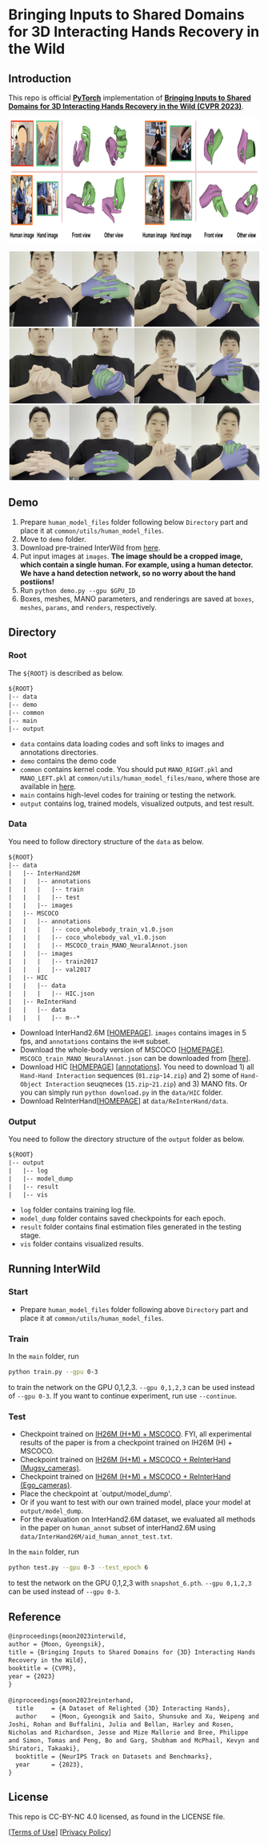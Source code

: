 # Bringing Inputs to Shared Domains for 3D Interacting Hands Recovery in the Wild

## Introduction
This repo is official **[PyTorch](https://pytorch.org)** implementation of **[Bringing Inputs to Shared Domains for 3D Interacting Hands Recovery in the Wild (CVPR 2023)](https://arxiv.org/abs/2303.13652)**. 

<p align="middle">
<img src="assets/teaser.png" width="1200" height="250">
</p>

<p align="middle">
<img src="assets/demo1.png" width="250" height="150"><img src="assets/demo2.png" width="250" height="150"><img src="assets/demo3.png" width="250" height="150"><img src="assets/demo4.png" width="250" height="150"><img src="assets/demo5.png" width="250" height="150"><img src="assets/demo6.png" width="250" height="150">
</p>

## Demo
1. Prepare `human_model_files` folder following below `Directory` part and place it at `common/utils/human_model_files`.
2. Move to `demo` folder.
3. Download pre-trained InterWild from [here](https://drive.google.com/file/d/1zZy3L6zrHJtWMUEJFonqDtRG9XGHabN1/view).
4. Put input images at `images`. **The image should be a cropped image, which contain a single human. For example, using a human detector. We have a hand detection network, so no worry about the hand postiions!**
5. Run `python demo.py --gpu $GPU_ID`
6. Boxes, meshes, MANO parameters, and renderings are saved at `boxes`, `meshes`, `params`, and `renders`, respectively.

## Directory

### Root
The `${ROOT}` is described as below.
```
${ROOT}
|-- data
|-- demo
|-- common
|-- main
|-- output
```
* `data` contains data loading codes and soft links to images and annotations directories.
* `demo` contains the demo code
* `common` contains kernel code. You should put `MANO_RIGHT.pkl` and `MANO_LEFT.pkl` at `common/utils/human_model_files/mano`, where those are available in [here](https://mano.is.tue.mpg.de/).
* `main` contains high-level codes for training or testing the network.
* `output` contains log, trained models, visualized outputs, and test result.

### Data
You need to follow directory structure of the `data` as below.
```
${ROOT}
|-- data
|   |-- InterHand26M
|   |   |-- annotations
|   |   |   |-- train
|   |   |   |-- test
|   |   |-- images
|   |-- MSCOCO
|   |   |-- annotations
|   |   |   |-- coco_wholebody_train_v1.0.json
|   |   |   |-- coco_wholebody_val_v1.0.json
|   |   |   |-- MSCOCO_train_MANO_NeuralAnnot.json
|   |   |-- images
|   |   |   |-- train2017
|   |   |   |-- val2017
|   |-- HIC
|   |   |-- data
|   |   |   |-- HIC.json
|   |-- ReInterHand
|   |   |-- data
|   |   |   |-- m--*
```
* Download InterHand2.6M [[HOMEPAGE](https://mks0601.github.io/InterHand2.6M/)]. `images` contains images in 5 fps, and `annotations` contains the `H+M` subset.
* Download the whole-body version of MSCOCO [[HOMEPAGE](https://github.com/jin-s13/COCO-WholeBody/)]. `MSCOCO_train_MANO_NeuralAnnot.json` can be downloaded from [[here](https://drive.google.com/file/d/1OuWlMor5f0TZLVSsojz5Mh6Ut93WkcJc/view)].
* Download HIC [[HOMEPAGE](https://files.is.tue.mpg.de/dtzionas/Hand-Object-Capture/)] [[annotations](https://drive.google.com/file/d/1oqquzJ7DY728M8zQoCYvvuZEBh8L8zkQ/view?usp=share_link)]. You need to download 1) all `Hand-Hand Interaction` sequences (`01.zip`-`14.zip`) and 2) some of `Hand-Object Interaction` seuqneces (`15.zip`-`21.zip`) and 3) MANO fits. Or you can simply run `python download.py` in the `data/HIC` folder.
* Download ReInterHand[[HOMEPAGE](https://mks0601.github.io/ReInterHand/)] at `data/ReInterHand/data`.

### Output
You need to follow the directory structure of the `output` folder as below.
```
${ROOT}
|-- output
|   |-- log
|   |-- model_dump
|   |-- result
|   |-- vis
```
* `log` folder contains training log file.
* `model_dump` folder contains saved checkpoints for each epoch.
* `result` folder contains final estimation files generated in the testing stage.
* `vis` folder contains visualized results.

## Running InterWild
### Start
* Prepare `human_model_files` folder following above `Directory` part and place it at `common/utils/human_model_files`.

### Train
In the `main` folder, run
```bash
python train.py --gpu 0-3
```
to train the network on the GPU 0,1,2,3. `--gpu 0,1,2,3` can be used instead of `--gpu 0-3`. If you want to continue experiment, run use `--continue`. 


### Test
* Checkpoint trained on [IH26M (H+M) + MSCOCO](https://drive.google.com/file/d/12temUVaIhrpUqw-zzXArqI6cm5aMfVWa/view?usp=share_link). FYI, all experimental results of the paper is from a checkpoint trained on IH26M (H) + MSCOCO.
* Checkpoint trained on [IH26M (H+M) + MSCOCO + ReInterHand (Mugsy_cameras)](https://drive.google.com/file/d/1zZy3L6zrHJtWMUEJFonqDtRG9XGHabN1/view?usp=sharing). 
* Checkpoint trained on [IH26M (H+M) + MSCOCO + ReInterHand (Ego_cameras)](https://drive.google.com/file/d/10ufTH3J95ss95p4eP7kIUweDCv0C320E/view?usp=sharing).
* Place the checkpoint at `output/model_dump'.
* Or if you want to test with our own trained model, place your model at `output/model_dump`.
* For the evaluation on InterHand2.6M dataset, we evaluated all methods in the paper on `human_annot` subset of interHand2.6M using `data/InterHand26M/aid_human_annot_test.txt`.

In the `main` folder, run 
```bash
python test.py --gpu 0-3 --test_epoch 6
```
to test the network on the GPU 0,1,2,3 with `snapshot_6.pth`.  `--gpu 0,1,2,3` can be used instead of `--gpu 0-3`. 


## Reference  
```  
@inproceedings{moon2023interwild,  
author = {Moon, Gyeongsik},  
title = {Bringing Inputs to Shared Domains for {3D} Interacting Hands Recovery in the Wild},  
booktitle = {CVPR},  
year = {2023}  
} 

@inproceedings{moon2023reinterhand,
  title     = {A Dataset of Relighted {3D} Interacting Hands},
  author    = {Moon, Gyeongsik and Saito, Shunsuke and Xu, Weipeng and Joshi, Rohan and Buffalini, Julia and Bellan, Harley and Rosen, Nicholas and Richardson, Jesse and Mize Mallorie and Bree, Philippe and Simon, Tomas and Peng, Bo and Garg, Shubham and McPhail, Kevyn and Shiratori, Takaaki},
  booktitle = {NeurIPS Track on Datasets and Benchmarks},
  year      = {2023},
}
```

## License
This repo is CC-BY-NC 4.0 licensed, as found in the LICENSE file.

[[Terms of Use](https://opensource.facebook.com/legal/terms)]
[[Privacy Policy](https://opensource.facebook.com/legal/privacy)]

